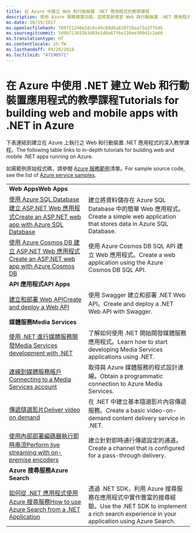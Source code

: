 ```yaml
---
title: 在 Azure 中建立 Web 和行動裝置 .NET 應用程式的教學課程
description: 使用 Azure 服務建置功能，並將其新增至 Web 與行動裝置 .NET 應用程式的教學課程。
ms.date: 10/19/2017
ms.openlocfilehash: f80f21246e2dc6c44c80d6a820720aa73a3ffb4b
ms.sourcegitcommit: 5d9b713653b3d03e1d0a67f6e126ee399d1c2a60
ms.translationtype: HT
ms.contentlocale: zh-TW
ms.lasthandoff: 09/26/2018
ms.locfileid: "47190571"
---
```

# <a name="tutorials-for-building-web-and-mobile-apps-with-net-in-azure"></a><span data-ttu-id="dd6c8-103">在 Azure 中使用 .NET 建立 Web 和行動裝置應用程式的教學課程</span><span class="sxs-lookup"><span data-stu-id="dd6c8-103">Tutorials for building web and mobile apps with .NET in Azure</span></span>

<span data-ttu-id="dd6c8-104">下表連結到建立在 Azure 上執行之 Web 和行動裝置 .NET 應用程式的深入教學課程。</span><span class="sxs-lookup"><span data-stu-id="dd6c8-104">The following table links to in-depth tutorials for building web and mobile .NET apps running on Azure.</span></span>

<span data-ttu-id="dd6c8-105">如需範例原始程式碼，請參閱 [Azure 服務範例](https://azure.microsoft.com/resources/samples/?platform=dotnet)清單。</span><span class="sxs-lookup"><span data-stu-id="dd6c8-105">For sample source code, see the list of [Azure service samples](https://azure.microsoft.com/resources/samples/?platform=dotnet).</span></span>

| | |
|---|---|
| <span data-ttu-id="dd6c8-106">**Web Apps**</span><span class="sxs-lookup"><span data-stu-id="dd6c8-106">**Web Apps**</span></span>||
| <span data-ttu-id="dd6c8-107">[使用 Azure SQL Database 建立 ASP.NET Web 應用程式][1]</span><span class="sxs-lookup"><span data-stu-id="dd6c8-107">[Create an ASP.NET web app with Azure SQL Database][1]</span></span> | <span data-ttu-id="dd6c8-108">建立將資料儲存在 Azure SQL Database 中的簡單 Web 應用程式。</span><span class="sxs-lookup"><span data-stu-id="dd6c8-108">Create a simple web application that stores data in Azure SQL Database.</span></span> | 
| <span data-ttu-id="dd6c8-109">[使用 Azure Cosmos DB 建立 ASP.NET Web 應用程式][2]</span><span class="sxs-lookup"><span data-stu-id="dd6c8-109">[Create an ASP.NET web app with Azure Cosmos DB][2]</span></span> | <span data-ttu-id="dd6c8-110">使用 Azure Cosmos DB SQL API 建立 Web 應用程式。</span><span class="sxs-lookup"><span data-stu-id="dd6c8-110">Create a web application using the Azure Cosmos DB SQL API.</span></span> | 
| <span data-ttu-id="dd6c8-111">**API 應用程式**</span><span class="sxs-lookup"><span data-stu-id="dd6c8-111">**API Apps**</span></span>||
| <span data-ttu-id="dd6c8-112">[建立和部署 Web API][3]</span><span class="sxs-lookup"><span data-stu-id="dd6c8-112">[Create and deploy a Web API][3]</span></span> | <span data-ttu-id="dd6c8-113">使用 Swagger 建立和部署 .NET Web API。</span><span class="sxs-lookup"><span data-stu-id="dd6c8-113">Create and deploy a .NET Web API with Swagger.</span></span> | 
| <span data-ttu-id="dd6c8-114">**媒體服務**</span><span class="sxs-lookup"><span data-stu-id="dd6c8-114">**Media Services**</span></span> | |
| <span data-ttu-id="dd6c8-115">[使用 .NET 進行媒體服務開發][6]</span><span class="sxs-lookup"><span data-stu-id="dd6c8-115">[Media Services development with .NET][6]</span></span> | <span data-ttu-id="dd6c8-116">了解如何使用 .NET 開始開發媒體服務應用程式。</span><span class="sxs-lookup"><span data-stu-id="dd6c8-116">Learn how to start developing Media Services applications using .NET.</span></span> |
| <span data-ttu-id="dd6c8-117">[連線到媒體服務帳戶][7]</span><span class="sxs-lookup"><span data-stu-id="dd6c8-117">[Connecting to a Media Services account][7]</span></span> | <span data-ttu-id="dd6c8-118">取得與 Azure 媒體服務的程式設計連線。</span><span class="sxs-lookup"><span data-stu-id="dd6c8-118">Obtain a programmatic connection to  Azure Media Services.</span></span> |
| <span data-ttu-id="dd6c8-119">[傳遞隨選影片][4]</span><span class="sxs-lookup"><span data-stu-id="dd6c8-119">[Deliver video on demand][4]</span></span> | <span data-ttu-id="dd6c8-120">在 .NET 中建立基本隨選影片內容傳遞服務。</span><span class="sxs-lookup"><span data-stu-id="dd6c8-120">Create a basic video-on-demand content delivery service in .NET.</span></span> | 
| <span data-ttu-id="dd6c8-121">[使用內部部署編碼器執行即時串流][8]</span><span class="sxs-lookup"><span data-stu-id="dd6c8-121">[Perform live streaming with on-premise encoders ][8]</span></span> | <span data-ttu-id="dd6c8-122">建立針對即時通行傳遞設定的通道。</span><span class="sxs-lookup"><span data-stu-id="dd6c8-122">Create a channel that is configured for a pass-through delivery.</span></span> |
| <span data-ttu-id="dd6c8-123">**Azure 搜尋服務**</span><span class="sxs-lookup"><span data-stu-id="dd6c8-123">**Azure Search**</span></span>||
| <span data-ttu-id="dd6c8-124">[如何從 .NET 應用程式使用 Azure 搜尋服務][5]</span><span class="sxs-lookup"><span data-stu-id="dd6c8-124">[How to use Azure Search from a .NET Application][5]</span></span> | <span data-ttu-id="dd6c8-125">透過 .NET SDK，利用 Azure 搜尋服務在應用程式中實作豐富的搜尋經驗。</span><span class="sxs-lookup"><span data-stu-id="dd6c8-125">Use the .NET SDK to implement a rich search experience in your application using Azure Search.</span></span> | 



[1]: /azure/app-service-web/app-service-web-tutorial-dotnet-sqldatabase
[2]: /azure/cosmos-db/sql-api-dotnet-application
[3]: /azure/app-service-api/app-service-api-dotnet-get-started
[4]: /azure/media-services/media-services-dotnet-get-started
[5]: /azure/search/search-howto-dotnet-sdk
[6]: /azure/media-services/media-services-dotnet-how-to-use
[7]: /azure/media-services/media-services-dotnet-connect-programmatically
[8]: /azure/media-services/media-services-dotnet-live-encode-with-onpremises-encoders
